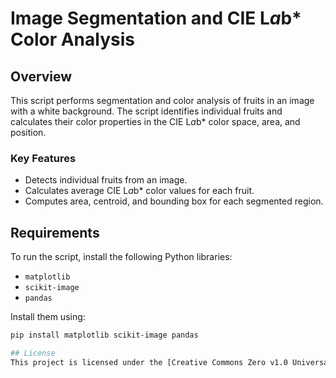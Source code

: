 # Image Segmentation and CIE L*a*b* Color Analysis

## Overview

This script performs segmentation and color analysis of fruits in an image with a white background. The script identifies individual fruits and calculates their color properties in the CIE L*a*b* color space, area, and position.

### Key Features
- Detects individual fruits from an image.
- Calculates average CIE L*a*b* color values for each fruit.
- Computes area, centroid, and bounding box for each segmented region.

## Requirements

To run the script, install the following Python libraries:
- `matplotlib`
- `scikit-image`
- `pandas`

Install them using:
```bash
pip install matplotlib scikit-image pandas

## License
This project is licensed under the [Creative Commons Zero v1.0 Universal (CC0)](https://creativecommons.org/publicdomain/zero/1.0/).
